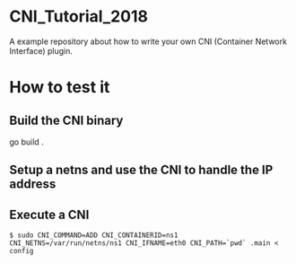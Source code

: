 # CNI_Tutorial_2018
A example repository about how to write your own CNI (Container Network Interface) plugin.

# How to test it
## Build the CNI binary
go build .

## Setup a netns and use the CNI to handle the IP address

## Execute a CNI
```
$ sudo CNI_COMMAND=ADD CNI_CONTAINERID=ns1 CNI_NETNS=/var/run/netns/ns1 CNI_IFNAME=eth0 CNI_PATH=`pwd` .main < config
```
